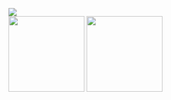 <img src="https://hits.seeyoufarm.com/api/count/incr/badge.svg?url=https%3A%2F%2Fgithub.com%2Fbunubbv&count_bg=%23000000&title_bg=%23000000&icon=&icon_color=%23E7E7E7&title=&edge_flat=true"/><br>
<img src="https://github-readme-stats.vercel.app/api?username=bunubbv&show_icons=true&theme=dark#gh-dark-mode-only" height="150"> <img src="https://github-readme-stats.vercel.app/api/top-langs/?username=bunubbv&layout=compact&theme=dark#gh-dark-mode-only" height="150">
